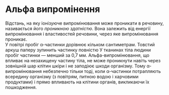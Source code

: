 # Альфа випромінення
<!---две фоточки-->
Відстань, на яку іонізуюче випромінювання може проникати в речовину, називається його *проникною здатністю*. Вона залежить від енергії випромінювання і властивостей речовини, через яке випромінювання проникає.       
У повітрі пробіг α-частинки дорівнює кільком сантиметрам. Товстий аркуш паперу зупинить частинку повністю
У тканинах тіла людини пробіг частинки ― менший за 0,7 мм. Альфа-випромінювання, що впливає на незахищену частину тіла, не може проникнути навіть через зовнішній шар клітин шкіри і не заподіює шкоди організму.
Тому α-випромінювання небезпечно тільки тоді, коли α-частинки потрапляють всередину організму (з повітрям, питною водою і харчовими продуктами) і прямо впливають на клітини органів, викликаючи їх пошкодження.
<!---фоточки--->

